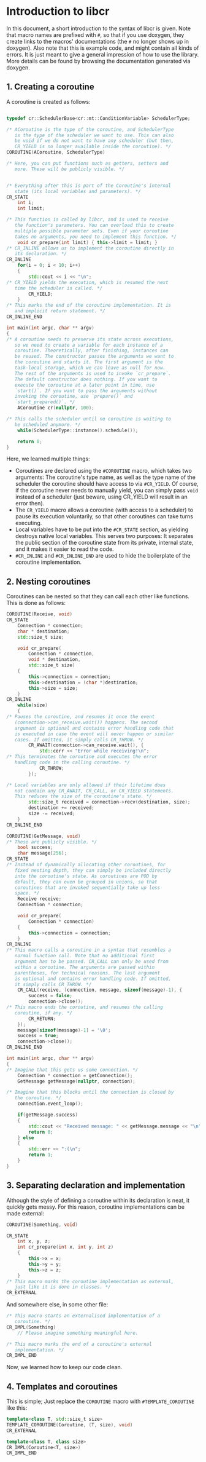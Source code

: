 # Introduction to libcr

In this document, a short introduction to the syntax of libcr is given.
Note that macro names are prefixed with `#`, so that if you use doxygen, they create links to the macros' documentations (the `#` no longer shows up in doxygen).
Also note that this is example code, and might contain all kinds of errors.
It is just meant to give a general impression of how to use the library.
More details can be found by browsing the documentation generated via doxygen.

## 1. Creating a coroutine

A coroutine is created as follows:


~~~cpp

typedef cr::SchedulerBase<cr::mt::ConditionVariable> SchedulerType;

/* ACoroutine is the type of the coroutine, and SchedulerType
   is the type of the scheduler we want to use. This can also
   be void if we do not want to have any scheduler (but then,
   CR_YIELD is no longer available inside the coroutine). */
COROUTINE(ACoroutine, SchedulerType)

/* Here, you can put functions such as getters, setters and
   more. These will be publicly visible. */


/* Everything after this is part of the Coroutine's internal
   state (its local variables and parameters). */
CR_STATE
	int i;
	int limit;

/* This function is called by libcr, and is used to receive
   the function's parameters. You can overload this to create
   multiple possible parameter sets. Even if your coroutine
   takes no arguments, you need to implement this function. */
	void cr_prepare(int limit) { this->limit = limit; }
/* CR_INLINE allows us to implement the coroutine directly in
   its declaration. */
CR_INLINE
	for(i = 0; i < 10; i++)
	{
		std::cout << i << "\n";
/* CR_YIELD yields the execution, which is resumed the next
   time the scheduler is called. */
		CR_YIELD;
	}
/* This marks the end of the coroutine implementation. It is
   and implicit return statement. */
CR_INLINE_END

int main(int argc, char ** argv)
{
/* A coroutine needs to preserve its state across executions,
   so we need to create a variable for each instance of a
   coroutine. Theoretically, after finishing, instances can
   be reused. The constructor passes the arguments we want to
   the coroutine and starts it. The first argument is the
   task-local storage, which we can leave as null for now.
   The rest of the arguments is used to invoke `cr_prepare`.
   The default constructor does nothing. If you want to
   execute the coroutine at a later point in time, use
   `start()`. If you want to pass the arguments without
   invoking the coroutine, use `prepare()` and
   `start_prepared()`. */
	ACoroutine cr(nullptr, 100);

/* This calls the scheduler until no coroutine is waiting to
   be scheduled anymore. */
	while(SchedulerType::instance().schedule());

	return 0;
}

~~~

Here, we learned multiple things:

* Coroutines are declared using the `#COROUTINE` macro, which takes two arguments:
	The coroutine's type name, as well as the type name of the scheduler the coroutine should have access to via `#CR_YIELD`.
	Of course, if the coroutine never needs to manually yield, you can simply pass `void` instead of a scheduler (just beware, using CR_YIELD will result in an error then).
* The `CR_YIELD` macro allows a coroutine (with access to a scheduler) to pause its execution voluntarily, so that other coroutines can take turns executing.
* Local variables have to be put into the `#CR_STATE` section, as yielding destroys native local variables.
	This serves two purposes: It separates the public section of the coroutine state from its private, internal state, and it makes it easier to read the code.
* `#CR_INLINE` and `#CR_INLINE_END` are used to hide the boilerplate of the coroutine implementation.

## 2. Nesting coroutines

Coroutines can be nested so that they can call each other like functions.
This is done as follows:

~~~cpp
COROUTINE(Receive, void)
CR_STATE
	Connection * connection;
	char * destination;
	std::size_t size;

	void cr_prepare(
		Connection * connection,
		void * destination,
		std::size_t size)
	{
		this->connection = connection;
		this->destination = (char *)destination;
		this->size = size;
	}
CR_INLINE
	while(size)
	{
/* Pauses the coroutine, and resumes it once the event
   (connection->can_receive.wait()) happens. The second
   argument is optional and contains error handling code that
   is executed in case the event will never happen or similar
   cases. If omitted, it simply calls CR_THROW. */
		CR_AWAIT(connection->can_receive.wait(), {
			std::cerr << "Error while receiving!\n";
/* This terminates the coroutine and executes the error
   handling code in the calling coroutine. */
			CR_THROW;
		});

/* Local variables are only allowed if their lifetime does
   not contain any CR_AWAIT, CR_CALL, or CR_YIELD statements.
   This reduces the size of the coroutine's state. */
		std::size_t received = connection->recv(destination, size);
		destination += received;
		size -= received;
	}
CR_INLINE_END

COROUTINE(GetMessage, void)
/* These are publicly visible. */
	bool success;
	char message[256];
CR_STATE
/* Instead of dynamically allocating other coroutines, for
   fixed nesting depth, they can simply be included directly
   into the coroutine's state. As coroutines are POD by
   default, they can even be grouped in unions, so that
   coroutines that are invoked sequentially take up less
   space. */
	Receive receive;
	Connection * connection;

	void cr_prepare(
		Connection * connection)
	{
		this->connection = connection;
	}
CR_INLINE
/* This macro calls a coroutine in a syntax that resembles a
   normal function call. Note that no additional first
   argument has to be passed. CR_CALL can only be used from
   within a coroutine. The arguments are passed within
   parentheses, for technical reasons. The last argument
   is optional and contains error handling code. If omitted,
   it simply calls CR_THROW. */
	CR_CALL(receive, (connection, message, sizeof(message)-1), {
		success = false;
		connection->close();
/* This macro ends the coroutine, and resumes the calling
   coroutine, if any. */
		CR_RETURN;
	});
	message[sizeof(message)-1] = '\0';
	success = true;
	connection->close();
CR_INLINE_END

int main(int argc, char ** argv)
{
/* Imagine that this gets us some connection. */
	Connection * connection = getConnection();
	GetMessage getMessage(nullptr, connection);

/* Imagine that this blocks until the connection is closed by
   the coroutine. */
	connection.event_loop();

	if(getMessage.success)
	{
		std::cout << "Received message: " << getMessage.message << "\n";
		return 0;
	} else
	{
		std::err << ":(\n";
		return 1;
	}
}
~~~

## 3. Separating declaration and implementation

Although the style of defining a coroutine within its declaration is neat, it quickly gets messy.
For this reason, coroutine implementations can be made external:

~~~cpp
COROUTINE(Something, void)

CR_STATE
	int x, y, z;
	int cr_prepare(int x, int y, int z)
	{
		this->x = x;
		this->y = y;
		this->z = z;
	}
/* This macro marks the coroutine implementation as external,
   just like it is done in classes. */
CR_EXTERNAL
~~~

And somewhere else, in some other file:

~~~cpp
/* This macro starts an externalised implementation of a
   coroutine. */
CR_IMPL(Something)
	// Please imagine something meaningful here.

/* This macro marks the end of a coroutine's external
   implementation. */
CR_IMPL_END
~~~

Now, we learned how to keep our code clean.

## 4. Templates and coroutines

This is simple; Just replace the `COROUTINE` macro with `#TEMPLATE_COROUTINE` like this:

~~~cpp
template<class T, std::size_t size>
TEMPLATE_COROUTINE(Coroutine, (T, size), void)
CR_EXTERNAL

template<class T, class size>
CR_IMPL(Coroutine<T, size>)
CR_IMPL_END
~~~